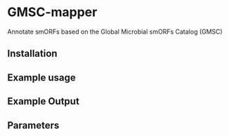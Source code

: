 # GMSC-mapper

Annotate smORFs based on the Global Microbial smORFs Catalog (GMSC)

## Installation

## Example usage

## Example Output

## Parameters